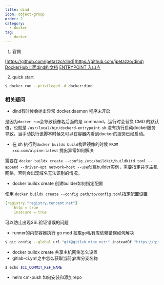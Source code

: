 ```yaml
---
title: dind
icon: object-group
order: 2
category:
  - docker
tag:
  - docker
---
```


1. 官网

[https://github.com/jpetazzo/dind](https://github.com/jpetazzo/dind)
[DockerHub上面dind的文档](https://hub.docker.com/_/docker/tags?page=1&name=dind)
[ENTRYPOINT 入口点](https://docker-practice.github.io/zh-cn/image/dockerfile/entrypoint.html)

2. quick start

``` bash
$ docker run --privileged -d docker:dind
```


### 相关疑问

- dind有时候会抛出异常 docker.daemon 程序未开启

是因为`docker run`会导致镜像名后面的是 command，运行时会替换 CMD 的默认值，也就是 `/usr/local/bin/dockerd-entrypoint.sh` 没有执行启动docker服务导致。当手动执行该脚本时候又可以在容器内看到docker的服务已经启动。

- 在 sh 执行到`docker buildx build`构建镜像的时候 `FROM xxx.com/alpine:latest` 抛出异常如何解决

需要在 `docker buildx create --config /etc/buildkit/buildkitd.toml --append --driver-opt network=host --use`创建builder实例，需要指定共享主机网络，否则会出现域名无法识别的情况。

- docker buildx create 创建builder如何指定配置

使用 `docker buildx create --config path/to/config.toml`指定配置设置
``` yml
[registry."registry.tencent.net"]
    http = true
    insecure = true
```
可以防止出现SSL验证错误的问题


- runner的内部容器执行 go mod 拉取go私有库依赖错误如何解决

``` bash
$ git config --global url."git@gitlab.mine.net:".insteadOf "https://gitlab.mine.net/"
```

- docker buildx create 共享主机网络怎么设置
- gitlab-ci.yml之中怎么获取当前git库分支名称

``` bash
$ echo $CI_COMMIT_REF_NAME
```
- helm cm-push 如何安装和添加repo